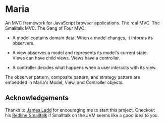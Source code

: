 Maria
=====

An MVC framework for JavaScript browser applications. The real MVC. The Smalltalk MVC. The Gang of Four MVC. 

* A model contains domain data. When a model changes, it informs its observers.

* A view observes a model and represents its model's current state. Views can have child views. Views have a controller.

* A controller decides what happens when a user interacts with its view.

The observer pattern, composite pattern, and strategy pattern are embedded in Maria's Model, View, and Controller objects.


Acknowledgements
----------------

Thanks to [James Ladd](http://jamesladdcode.com/) for encouraging me to start this project. Checkout his [Redline Smalltalk](http://www.redline.st/) if Smalltalk on the JVM seems like a good idea to you.
